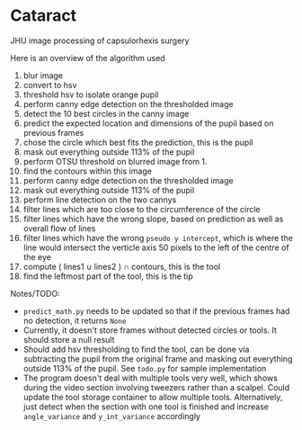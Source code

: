 # Cataract
JHU image processing of capsulorhexis surgery

Here is an overview of the algorithm used

1. blur image
2. convert to hsv
3. threshold hsv to isolate orange pupil
4. perform canny edge detection on the thresholded image
5. detect the 10 best circles in the canny image
6. predict the expected location and dimensions of the pupil based on previous frames
7. chose the circle which best fits the prediction, this is the pupil
8. mask out everything outside 113% of the pupil
5. perform OTSU threshold on blurred image from 1.
6. find the contours within this image
6. perform canny edge detection on the thresholded image
7.  mask out everything outside 113% of the pupil
8.  perform line detection on the two cannys
9.  filter lines which are too close to the circumference of the circle
10.  filter lines which have the wrong slope, based on prediction as well as overall flow of lines
11.  filter lines which have the wrong `pseudo y intercept`, which is where the line would intersect the verticle axis 50 pixels to the left of the centre of the eye
12.  compute ( lines1 ∪ lines2 ) ∩ contours, this is the tool
13.  find the leftmost part of the tool, this is the tip

Notes/TODO:

+ `predict_math.py` needs to be updated so that if the previous frames had no detection, it returns `None`
+ Currently, it doesn't store frames without detected circles or tools. It should store a null result
+ Should add hsv thresholding to find the tool, can be done via subtracting the pupil from the original frame and masking out everything outside 113% of the pupil. See `todo.py` for sample implementation
+ The program doesn't deal with multiple tools very well, which shows during the video section involving tweezers rather than a scalpel. Could update the tool storage container to allow multiple tools. Alternatively, just detect when the section with one tool is finished and increase `angle_variance` and `y_int_variance` accordingly
